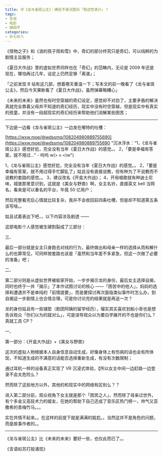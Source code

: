 ```yaml
---
title: 评《龙与雀斑公主》：确定不是试图玩「叙述性诡计」？
tags:
- 言说
- 电影
- 细田守
categories:
- 杂七杂八
---
```


《怪物之子》和《浪的孩子雨和雪》中，奇幻的部分终究只是奇幻，可以纯粹的为剧情主旨服务；

<!--more-->

《夏日大作战》里的虚拟世界同样也在「奇幻」的范畴内，无论是 2009 年还是现在，哪怕再过几年，设定上仍然足够「离谱」；

「之前发现 B 站有这几部，想着哪天重温一下；写本文的前一晚看了《龙与雀斑公主》，然后今天果断看了《夏日大作战》，虽然弹幕略糟心」

《未来的未来》虽然也有时空穿越的奇幻设定，感觉却不对劲了，主要矛盾的解决真就完全靠着父母并不知道的奇幻经历，现实中没有时空穿越，但是现实中有真实的孩童，并没有一段超现实的奇幻经历来帮助他们消解某些困苦；

--------

下边是一边看《龙与雀斑公主》一边发在嘟特的吐槽：

[https://wxw.moe/@wdssmq/108204980889755690](https://wxw.moe/@wdssmq/108204980889755690 "沉冰浮水：“1，《龙与雀斑公主》感觉好尬，完全没有当年《夏日大作战》的感觉。。 2，「要是幸福有答案，就不用过…” - 呜呜 w(> ʌ <)w")

1，《龙与雀斑公主》感觉好尬，完全没有当年《夏日大作战》的感觉。。
2，「要是幸福有答案，就不用过得手忙脚乱了」姑且没有直接说教，但有种为了不说教而不说教的套路的感觉。。
3，建议改名《开盒大作战》；
4，开局唱歌就有种迪士尼味，城堡那里意识到，这就是《美女与野兽》啊，女主名铃，直接英文 bell 当网名，看来是可以重名的平台，毕竟 50 亿用户；

然后完整看完后心情就比较复杂，我并不会收回前四条吐槽，但是却不知道第五条该写啥。。

姑且试着表达下吧，，以下内容涉及剧透 ——

这部电影个人感觉被生硬割裂成了三部分：

三、

最后一部分就是女主只身跑去对线的行为，最终做出和母亲一样的选择从而和解什么的也算常见，可同样按套路也该是「虽然和当年差不多紧急，但这一次做了必要的准备」吧；

二、

第二部分则是从虚拟世界被偷家开始，一步步揭示龙的身份，最后女主选择自揭，同时也终于一并「揭示」了本作试图讨论的核心 ——「困苦中的他人」，妈妈的选择和遭遇并不是单纯的「前情提要」，而是要探讨再次面临类似事件时怎么办，到自揭这一步剧情上也合情合理，可是你讨论完的结果就是再送一次？

龙的身份姑且有一些铺垫（剧团阿姨的留学经历），瑠实其实喜欢划船小哥也是想告诉观众「你们以为的就对么」，可是误导观众以为要白学展开的不也是你们么？真就工具 CP？

一、

第一部分：《开盒大作战》+《美女与野兽》

这次的虚拟人物根据本人自身信息自动生成，好像身体上有伤病的话也会有所体现，不知道生成的不满意的话能否选择重新生成，有没有次数限制；

通过耳机一样的设备真正实现了 VR 沉浸式体验，【所以女主中间一边赶路一边登录不会太危险么？

然而除了这些地方以外，其他的和现实中的网络有区别么？？

进入第二部分前，观众视角下女主就是那个「困苦之人」，然而除了母亲过世外，有个多金又高技术力的姬友，在她的帮助下自己还成了音乐区热门榜一，帅气又亚撒希的青梅竹马。。。

实在共情不起来。。在这样的前提下就是满满的尴尬。。当然这并不是角色的问题，而是故事作者的。。


----------

《龙与雀斑公主》比《未来的未来》要好一些，也仅此而已了。。

《言语如苏打般涌现》
